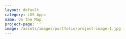 ```yaml
---
layout: default
category: iOS Apps
name: On the Map
project-page: ''
image: /assets/images/portfolio/project-image-1.jpg
---
```

